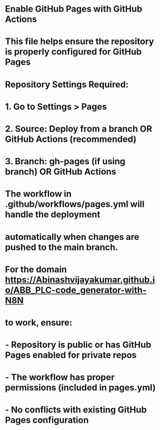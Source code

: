 # Enable GitHub Pages with GitHub Actions
# This file helps ensure the repository is properly configured for GitHub Pages

# Repository Settings Required:
# 1. Go to Settings > Pages
# 2. Source: Deploy from a branch OR GitHub Actions (recommended)
# 3. Branch: gh-pages (if using branch) OR GitHub Actions

# The workflow in .github/workflows/pages.yml will handle the deployment
# automatically when changes are pushed to the main branch.

# For the domain https://Abinashvijayakumar.github.io/ABB_PLC-code_generator-with-N8N
# to work, ensure:
# - Repository is public or has GitHub Pages enabled for private repos
# - The workflow has proper permissions (included in pages.yml)
# - No conflicts with existing GitHub Pages configuration